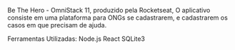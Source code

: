 Be The Hero - OmniStack 11, produzido pela Rocketseat, O aplicativo consiste em uma plataforma para ONGs se cadastrarem, e cadastrarem os casos  em que precisam de ajuda.

Ferramentas Utilizadas:
Node.js
React
SQLite3

